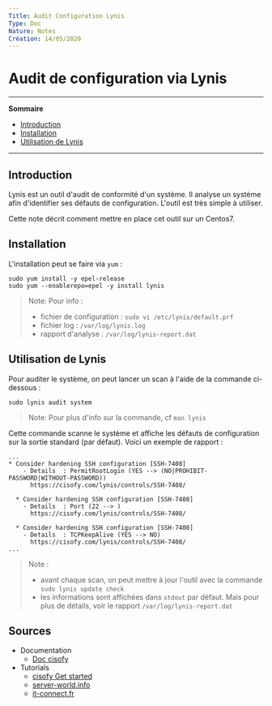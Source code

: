 ```yaml
---
Title: Audit Configuration Lynis
Type: Doc
Nature: Notes
Création: 14/05/2020
---
```


# Audit de configuration via Lynis
---
**Sommaire** 
- [Introduction](#Introduction)
- [Installation](#Installation)
- [Utilisation de Lynis](#Utilisation-de-Lynis)
---
## Introduction
Lynis est un outil d'audit de conformité d'un système. Il analyse un système afin d'identifier ses défauts de configuration. L'outil est très simple à utiliser.

Cette note décrit comment mettre en place cet outil sur un Centos7.

## Installation
L'installation peut se faire via `yum` :
```
sudo yum install -y epel-release
sudo yum --enablerepo=epel -y install lynis
```
> Note: Pour info :
> - fichier de configuration : `sudo vi /etc/lynis/default.prf`
> - fichier log : `/var/log/lynis.log`
> - rapport d'analyse : `/var/log/lynis-report.dat`

## Utilisation de Lynis
Pour auditer le système, on peut lancer un scan à l'aide de la commande ci-dessous :
```
sudo lynis audit system
```
> Note: Pour plus d'info sur la commande, cf `man lynis`

Cette commande scanne le système et affiche les défauts de configuration sur la sortie standard (par défaut). Voici un exemple de rapport :
```
...
* Consider hardening SSH configuration [SSH-7408]
    - Details  : PermitRootLogin (YES --> (NO|PROHIBIT-PASSWORD|WITHOUT-PASSWORD))
      https://cisofy.com/lynis/controls/SSH-7408/

  * Consider hardening SSH configuration [SSH-7408]
    - Details  : Port (22 --> )
      https://cisofy.com/lynis/controls/SSH-7408/

  * Consider hardening SSH configuration [SSH-7408]
    - Details  : TCPKeepAlive (YES --> NO)
      https://cisofy.com/lynis/controls/SSH-7408/
...
```
> Note :
> - avant chaque scan, on peut mettre à jour l'outil avec la commande `sudo lynis update check`
> - les informations sont affichées dans `stdout` par défaut. Mais pour plus de détails, voir le rapport `/var/log/lynis-report.dat`


## Sources
- Documentation
  - [Doc cisofy](https://cisofy.com/lynis/)
- Tutorials
  - [cisofy Get started](https://cisofy.com/documentation/lynis/get-started/)
  - [server-world.info](https://www.server-world.info/en/note?os=CentOS_7&p=lynis)
  - [it-connect.fr](https://www.it-connect.fr/scan-de-votre-systeme-unix-avec-lynis/)
